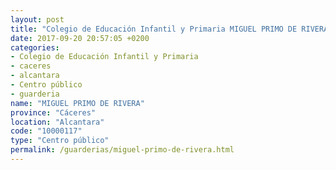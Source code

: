 ```yaml
---
layout: post
title: "Colegio de Educación Infantil y Primaria MIGUEL PRIMO DE RIVERA"
date: 2017-09-20 20:57:05 +0200
categories:
- Colegio de Educación Infantil y Primaria
- caceres
- alcantara
- Centro público
- guarderia
name: "MIGUEL PRIMO DE RIVERA"
province: "Cáceres"
location: "Alcantara"
code: "10000117"
type: "Centro público"
permalink: /guarderias/miguel-primo-de-rivera.html
---
```

